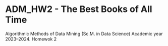# ADM_HW2 - The Best Books of All Time
Algorithmic Methods of Data Mining (Sc.M. in Data Science) Academic year 2023–2024. Homewok 2 

